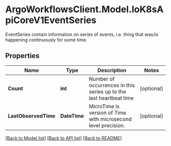 # ArgoWorkflowsClient.Model.IoK8sApiCoreV1EventSeries
EventSeries contain information on series of events, i.e. thing that was/is happening continuously for some time.

## Properties

Name | Type | Description | Notes
------------ | ------------- | ------------- | -------------
**Count** | **int** | Number of occurrences in this series up to the last heartbeat time | [optional] 
**LastObservedTime** | **DateTime** | MicroTime is version of Time with microsecond level precision. | [optional] 

[[Back to Model list]](../README.md#documentation-for-models) [[Back to API list]](../README.md#documentation-for-api-endpoints) [[Back to README]](../README.md)

